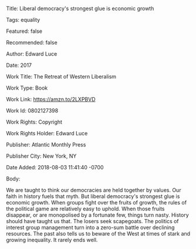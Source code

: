 Title:  Liberal democracy's strongest glue is economic growth

Tags:   equality

Featured: false

Recommended: false

Author: Edward Luce

Date:   2017

Work Title: The Retreat of Western Liberalism

Work Type: Book

Work Link: https://amzn.to/2LXPBVD

Work Id: 0802127398

Work Rights: Copyright

Work Rights Holder: Edward Luce

Publisher: Atlantic Monthly Press

Publisher City: New York, NY

Date Added: 2018-08-03 11:41:40 -0700

Body: 

We are taught to think our democracies are held together by values. Our faith in history fuels that myth. But liberal democracy's strongest glue is economic growth. When groups fight over the fruits of growth, the rules of the political game are relatively easy to uphold. When those fruits disappear, or are monopolised by a fortunate few, things turn nasty. History should have taught us that. The losers seek scapegoats. The politics of interest group management turn into a zero-sum battle over declining resources. The past also tells us to beware of the West at times of stark and growing inequality. It rarely ends well.

